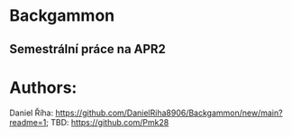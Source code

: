 # Backgammon
## Semestrální práce na APR2

# Authors:
 Daniel Říha: https://github.com/DanielRiha8906/Backgammon/new/main?readme=1; TBD: https://github.com/Pmk28
